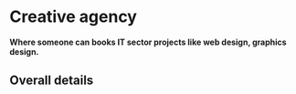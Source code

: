 # Creative agency
**Where someone can books IT sector projects like web design, graphics design.**
## Overall details
